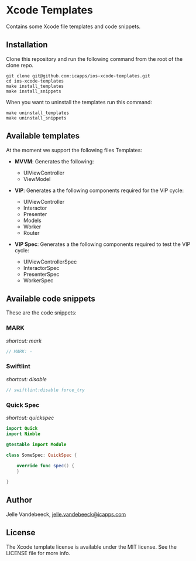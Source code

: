 # Xcode Templates

Contains some Xcode file templates and code snippets.

## Installation

Clone this repository and run the following command from the root of the clone repo.

```
git clone git@github.com:icapps/ios-xcode-templates.git
cd ios-xcode-templates
make install_templates
make install_snippets
```

When you want to uninstall the templates run this command:

```
make uninstall_templates
make uninstall_snippets
```

## Available templates

At the moment we support the following files Templates:

- **MVVM**: Generates the following:
    - UIViewController
    - ViewModel

- **VIP**: Generates a the following components required for the VIP cycle:
    - UIViewController
    - Interactor
    - Presenter
    - Models
    - Worker
    - Router

- **VIP Spec**: Generates a the following components required to test the VIP cycle:
    - UIViewControllerSpec
    - InteractorSpec
    - PresenterSpec
    - WorkerSpec

## Available code snippets

These are the code snippets:

### MARK

_shortcut: mark_

```swift
// MARK: - 
```

### Swiftlint

_shortcut: disable_

```swift
// swiftlint:disable force_try
```

### Quick Spec

_shortcut: quickspec_

```swift
import Quick
import Nimble

@testable import Module

class SomeSpec: QuickSpec {
    
    override func spec() {
    }

}
```

## Author

Jelle Vandebeeck, jelle.vandebeeck@icapps.com

## License

The Xcode template license is available under the MIT license. See the LICENSE file for more info.
